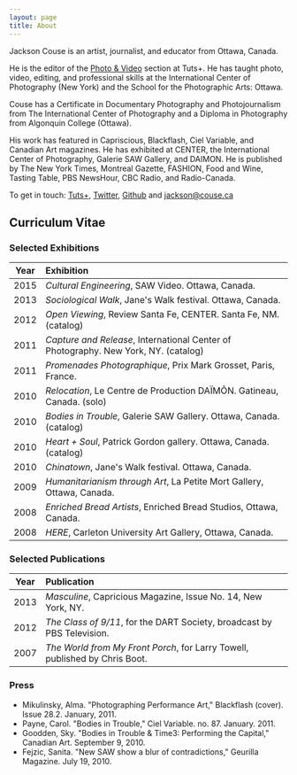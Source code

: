 ```yaml
---
layout: page
title: About
---
```


<p class="lead">Jackson Couse is an artist, journalist, and educator from Ottawa, Canada.</p>

He is the editor of the [Photo & Video](http://photo.tutsplus.com) section at Tuts+. He has taught photo, video, editing, and professional skills at the International Center of Photography (New York) and the School for the Photographic Arts: Ottawa.

Couse has a Certificate in Documentary Photography and Photojournalism from The International Center of Photography and a Diploma in Photography from Algonquin College (Ottawa).

His work has featured in Capriscious, Blackflash, Ciel Variable, and Canadian Art magazines. He has exhibited at CENTER, the International Center of Photography, Galerie SAW Gallery, and DAIMON. He is published by The New York Times, Montreal Gazette, FASHION, Food and Wine, Tasting Table, PBS NewsHour, CBC Radio, and Radio-Canada.

<p>To get in touch: <a href="http://tutsplus.com/authors/jackson-couse" rel="author" rel="external">Tuts+</a>, <a rel="author" rel="external" href="http://twitter.com/jacksoncouse">Twitter</a>, <a href="https://github.com/jacksoncouse" rel="author" rel="external">Github</a> and <a rel="author" href="mailto:jackson@couse.ca" itemprop="email">jackson@couse.ca</a></p>

## Curriculum Vitae

### Selected Exhibitions

| Year | Exhibition |
|------|:----------------------------------|
| 2015 | *Cultural Engineering*, SAW Video. Ottawa, Canada. |
| 2013 | *Sociological Walk*, Jane's Walk festival. Ottawa, Canada. |
| 2012 | *Open Viewing*, Review Santa Fe, CENTER. Santa Fe, NM. (catalog) |
| 2011 | *Capture and Release*, International Center of Photography. New York, NY. (catalog) |
| 2011 | *Promenades Photographique*, Prix Mark Grosset, Paris, France. |
| 2010 | *Relocation*, Le Centre de Production DA&#207;M&#213;N. Gatineau, Canada. (solo) |
| 2010 | *Bodies in Trouble*, Galerie SAW Gallery. Ottawa, Canada. (catalog) |
| 2010 | *Heart + Soul*, Patrick Gordon gallery. Ottawa, Canada. (catalog) |
| 2010 | *Chinatown*, Jane's Walk festival. Ottawa, Canada. |
| 2009 | *Humanitarianism through Art*, La Petite Mort Gallery, Ottawa, Canada. |
| 2008 | *Enriched Bread Artists*, Enriched Bread Studios, Ottawa, Canada. |
| 2008 | *HERE*, Carleton University Art Gallery, Ottawa, Canada. |
        
      
### Selected Publications 

| Year | Publication |
|------|:----------------------------------|
| 2013 | *Masculine*, Capricious Magazine, Issue No. 14, New York, NY. |
| 2012 | *The Class of 9/11*, for the DART Society, broadcast by PBS Television. |
| 2007 | *The World from My Front Porch*, for Larry Towell, published by Chris Boot. |

### Press

- Mikulinsky, Alma. "Photographing Performance Art," Blackflash (cover). Issue 28.2. January, 2011. 
- Payne, Carol. "Bodies in Trouble," Ciel Variable. no. 87. January. 2011. 
- Goodden, Sky. "Bodies in Trouble &amp; Time3: Performing the Capital," Canadian Art. September 9, 2010. 
- Fejzic, Sanita. "New SAW show a blur of contradictions," Geurilla Magazine. July 19, 2010.      

